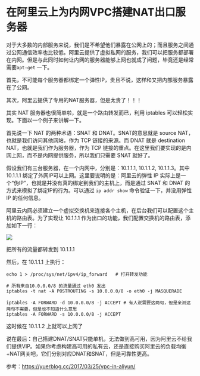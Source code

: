# 在阿里云上为内网VPC搭建NAT出口服务器


<!--
ID: 5e08dc63-88e8-4814-af56-87cf431ba34c
Status: publish
Date: 2018-07-16T08:14:00
Modified: 2020-05-16T11:19:48
wp_id: 618
-->


对于大多数的内部服务来说，我们是不希望他们暴露在公网上的；而且服务之间通过公网通信效率也比较低。阿里云提供了虚拟私网的服务，我们可以把服务都部署在内网。但是与此同时如何让内网的服务器能够上网也就成了问题，毕竟还是经常需要`apt-get` 一下。

首先，不可能每个服务器都绑定一个弹性IP，贵且不说，这样和又把内部服务暴露在了公网。

其次，阿里云提供了专用的NAT服务器，但是太贵了！！！

其实 NAT 服务器也很简单啦，就是一个路由转发而已，利用 iptables 可以轻松实现。下面以一个例子来讲解一下。

首先说一下 NAT 的两种术语：SNAT 和 DNAT。SNAT的意思就是 source NAT，也就是我们访问其他网站，作为 TCP 链接的来源。而 DNAT 就是 destination NAT，也就是我们作为服务器，作为 TCP 链接的重点。在这里我们要实现的是内网上网，而不是内网提供服务，所以我们只需要 SNAT 就好了。

假设我们有三台服务器，在一个内网中，分别是：10.1.1.1, 10.1.1.2, 10.1.1.3。其中 10.1.1.1 绑定了外网IP可以上网。这里要说明的是：阿里云的弹性 IP 实际上是一个“伪IP”，也就是并没有真的绑定到我们的主机上，而是通过 SNAT 和 DNAT 的方式来模拟了绑定IP的行为。可以通过 `ip addr show` 命令验证一下，并没用弹性 IP 的任何信息。

阿里云内网必须建立一个虚拟交换机来连接各个主机，在后台我们可以配置这个主机的路由表。为了实现让 10.1.1.1 作为出口的功能，我们配置交换机的路由表，添加如下一行：

![](https://ws2.sinaimg.cn/large/006tNc79ly1ftbtme2354j319m0eo3zv.jpg)

把所有的流量都转发到 10.1.1.1

然后，在 10.1.1.1 上执行：

```
echo 1 > /proc/sys/net/ipv4/ip_forward   # 打开转发功能

# 所有来自10.0.0.0/8 的流量通过 eth0 发出
iptables -t nat -A POSTROUTING -s 10.0.0.0/8 -o eth0 -j MASQUERADE

iptables -A FORWARD -d 10.0.0.0/8 -j ACCEPT # 有人说需要这两句，但是亲测这两句不需要，但是也不知道什么意思
iptables -A FORWARD -s 10.0.0.0/8 -j ACCEPT
```

这时候在 10.1.1.2 上就可以上网了

说在最后：自己搭建DNAT/SNAT只能单机，无法做到高可用，因为阿里云不给我们提供VIP。如果你考虑构建高可用的私有云，还是直接购买阿里云的负载均衡+NAT网关吧，它们分别对应DNAT和SNAT，但是可靠性更高。

参考：https://yuerblog.cc/2017/03/25/vpc-in-aliyun/